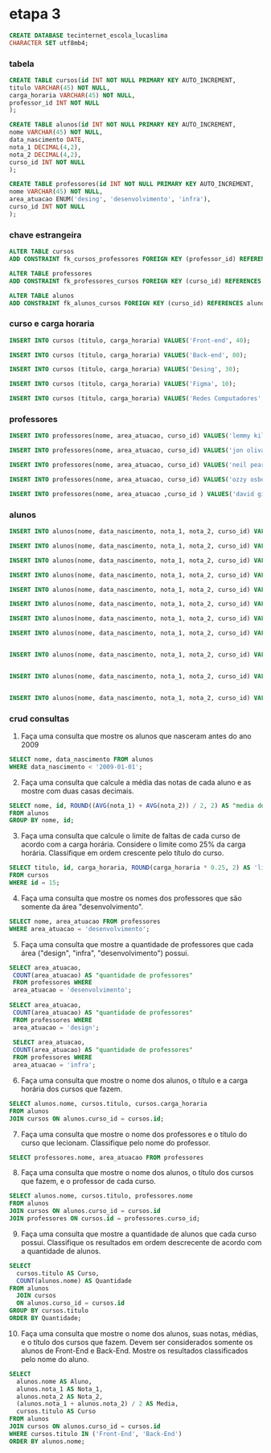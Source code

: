 # etapa 3
```sql
CREATE DATABASE tecinternet_escola_lucaslima
CHARACTER SET utf8mb4;
```
### tabela
```sql
CREATE TABLE cursos(id INT NOT NULL PRIMARY KEY AUTO_INCREMENT,
titulo VARCHAR(45) NOT NULL,
carga_horaria VARCHAR(45) NOT NULL,
professor_id INT NOT NULL
);

CREATE TABLE alunos(id INT NOT NULL PRIMARY KEY AUTO_INCREMENT,
nome VARCHAR(45) NOT NULL,
data_nascimento DATE,
nota_1 DECIMAL(4,2),
nota_2 DECIMAL(4,2),
curso_id INT NOT NULL 
);

CREATE TABLE professores(id INT NOT NULL PRIMARY KEY AUTO_INCREMENT,
nome VARCHAR(45) NOT NULL,
area_atuacao ENUM('desing', 'desenvolvimento', 'infra'),
curso_id INT NOT NULL
);
```

### chave estrangeira
```sql
ALTER TABLE cursos
ADD CONSTRAINT fk_cursos_professores FOREIGN KEY (professor_id) REFERENCES professores(id);

ALTER TABLE professores
ADD CONSTRAINT fk_professores_cursos FOREIGN KEY (curso_id) REFERENCES cursos(id);

ALTER TABLE alunos
ADD CONSTRAINT fk_alunos_cursos FOREIGN KEY (curso_id) REFERENCES alunos(id);

```

### curso e carga horaria
```sql
INSERT INTO cursos (titulo, carga_horaria) VALUES('Front-end', 40);

INSERT INTO cursos (titulo, carga_horaria) VALUES('Back-end', 80);

INSERT INTO cursos (titulo, carga_horaria) VALUES('Desing', 30);

INSERT INTO cursos (titulo, carga_horaria) VALUES('Figma', 10);

INSERT INTO cursos (titulo, carga_horaria) VALUES('Redes Computadores', 100);
```

### professores
```sql
INSERT INTO professores(nome, area_atuacao, curso_id) VALUES('lemmy kilmister', 'desing', 3);

INSERT INTO professores(nome, area_atuacao, curso_id) VALUES('jon oliva', 'infra', 5);

INSERT INTO professores(nome, area_atuacao, curso_id) VALUES('neil peart', 'desing', 4);

INSERT INTO professores(nome, area_atuacao, curso_id) VALUES('ozzy osbourne', 'desenvolvimento', 1);

INSERT INTO professores(nome, area_atuacao ,curso_id ) VALUES('david gilmour', 'desenvolvimento', 2);
```

### alunos
```sql
INSERT INTO alunos(nome, data_nascimento, nota_1, nota_2, curso_id) VALUES('marcos', '2000-03-07' , 10, 6, 1);

INSERT INTO alunos(nome, data_nascimento, nota_1, nota_2, curso_id) VALUES('luan', '2006-09-08', 6, 9, 4);

INSERT INTO alunos(nome, data_nascimento, nota_1, nota_2, curso_id) VALUES('pietra', '2009-08-07', 4, 5, 3);

INSERT INTO alunos(nome, data_nascimento, nota_1, nota_2, curso_id) VALUES('lima','1990-01-03', 10, 2, 2 );

INSERT INTO alunos(nome, data_nascimento, nota_1, nota_2, curso_id) VALUES('lua', '2009-01-12', 10, 2, 5);

INSERT INTO alunos(nome, data_nascimento, nota_1, nota_2, curso_id) VALUES('amora', '2010-02-11', 10, 2, 5);

INSERT INTO alunos(nome, data_nascimento, nota_1, nota_2, curso_id) VALUES('kelly', '1997-01-01', 10, 2, 2);

INSERT INTO alunos(nome, data_nascimento, nota_1, nota_2, curso_id) VALUES('elly', '1997-01-01', 10, 2, 1);


INSERT INTO alunos(nome, data_nascimento, nota_1, nota_2, curso_id) VALUES('ly', '1997-01-01', 10, 2, 3);


INSERT INTO alunos(nome, data_nascimento, nota_1, nota_2, curso_id) VALUES('elly', '1997-01-01', 10, 2, 4);


INSERT INTO alunos(nome, data_nascimento, nota_1, nota_2, curso_id) VALUES('ly', '1997-01-01', 10, 2, 5);
```
### crud consultas


1) Faça uma consulta que mostre os alunos que nasceram antes do ano 2009 
```sql
SELECT nome, data_nascimento FROM alunos
WHERE data_nascimento < '2009-01-01';
```

2) Faça uma consulta que calcule a média das notas de cada aluno e as mostre com duas casas decimais.
```sql
SELECT nome, id, ROUND((AVG(nota_1) + AVG(nota_2)) / 2, 2) AS "media dos alunos"
FROM alunos
GROUP BY nome, id;
```

3) Faça uma consulta que calcule o limite de faltas de cada curso de acordo com a carga horária. Considere o limite como 25% da carga horária. Classifique em ordem crescente pelo título do curso.
```sql
SELECT titulo, id, carga_horaria, ROUND(carga_horaria * 0.25, 2) AS 'limite de faltas' 
FROM cursos
WHERE id = 15; 
```

4) Faça uma consulta que mostre os nomes dos professores que são somente da área "desenvolvimento".
```sql
SELECT nome, area_atuacao FROM professores
WHERE area_atuacao = 'desenvolvimento';
```

5) Faça uma consulta que mostre a quantidade de professores que cada área ("design", "infra", "desenvolvimento") possui.
```sql
SELECT area_atuacao,
 COUNT(area_atuacao) AS "quantidade de professores"  
 FROM professores WHERE  
 area_atuacao = 'desenvolvimento';
 
SELECT area_atuacao,
 COUNT(area_atuacao) AS "quantidade de professores"  
 FROM professores WHERE  
 area_atuacao = 'design';  
 
 SELECT area_atuacao,
 COUNT(area_atuacao) AS "quantidade de professores"  
 FROM professores WHERE  
 area_atuacao = 'infra';  
```

6) Faça uma consulta que mostre o nome dos alunos, o título e a carga horária dos cursos que fazem.
```sql
SELECT alunos.nome, cursos.titulo, cursos.carga_horaria
FROM alunos
JOIN cursos ON alunos.curso_id = cursos.id;
```

7) Faça uma consulta que mostre o nome dos professores e o título do curso que lecionam. Classifique pelo nome do professor.
```sql
SELECT professores.nome, area_atuacao FROM professores
```
8) Faça uma consulta que mostre o nome dos alunos, o título dos cursos que fazem, e o professor de cada curso.
```sql
SELECT alunos.nome, cursos.titulo, professores.nome
FROM alunos
JOIN cursos ON alunos.curso_id = cursos.id
JOIN professores ON cursos.id = professores.curso_id;
```
9) Faça uma consulta que mostre a quantidade de alunos que cada curso possui. Classifique os resultados em ordem descrecente de acordo com a quantidade de alunos.
```sql
SELECT
  cursos.titulo AS Curso,
  COUNT(alunos.nome) AS Quantidade
FROM alunos
  JOIN cursos
  ON alunos.curso_id = cursos.id
GROUP BY cursos.titulo
ORDER BY Quantidade;
```

10) Faça uma consulta que mostre o nome dos alunos, suas notas, médias, e o título dos cursos que fazem. Devem ser considerados somente os alunos de Front-End e Back-End. Mostre os resultados classificados pelo nome do aluno.
```sql
SELECT
  alunos.nome AS Aluno,
  alunos.nota_1 AS Nota_1,
  alunos.nota_2 AS Nota_2,
  (alunos.nota_1 + alunos.nota_2) / 2 AS Media,
  cursos.titulo AS Curso
FROM alunos
JOIN cursos ON alunos.curso_id = cursos.id
WHERE cursos.titulo IN ('Front-End', 'Back-End')
ORDER BY alunos.nome;
```



